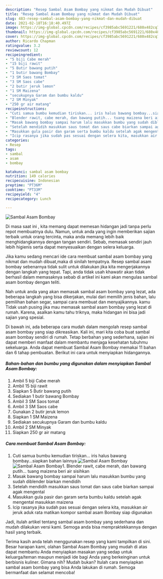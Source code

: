 ```yaml
---
description: "Resep Sambal Asam Bombay yang nikmat dan Mudah Dibuat"
title: "Resep Sambal Asam Bombay yang nikmat dan Mudah Dibuat"
slug: 483-resep-sambal-asam-bombay-yang-nikmat-dan-mudah-dibuat
date: 2021-02-18T16:18:40.497Z
image: https://img-global.cpcdn.com/recipes/cf3985abc5691221/680x482cq70/sambal-asam-bombay-foto-resep-utama.jpg
thumbnail: https://img-global.cpcdn.com/recipes/cf3985abc5691221/680x482cq70/sambal-asam-bombay-foto-resep-utama.jpg
cover: https://img-global.cpcdn.com/recipes/cf3985abc5691221/680x482cq70/sambal-asam-bombay-foto-resep-utama.jpg
author: Ricardo Chapman
ratingvalue: 3.2
reviewcount: 12
recipeingredient:
- "5 biji Cabe merah"
- "15 biji rawit"
- "5 Butir bawang putih"
- "1 butir bawang Bombay"
- "3 SM Saos tomat"
- "3 SM Saos cabe"
- "2 butir jeruk lemon"
- "1 SM Maizena"
- "secukupnya Garam dan bumbu kaldu"
- "2 SM Minyak"
- "250 gr air matang"
recipeinstructions:
- "Cuti samua bumbu kemudian tiriskan... iris halus bawang bombay...siapkan bahan lainnya"
- "Blender rawit, cabe merah, dan bawang putih... tuang maizena beri air sisihkan"
- "Masak bawang bombay sampai harum lalu masukkan bumbu yang sudah diblender biarkan mendidih"
- "Setelah mendidih masukkan saus tomat dan saus cabe biarkan sampai agak mengental"
- "Masukkan gula pasir dan garam serta bumbu kaldu setelah agak mengental masukkan maizena"
- "Icip rasanya jika sudah pas sesuai dengan selera kita, masukkan air jeruk aduk rata matikan kompor sambal asam Bombay siap digunakan"
categories:
- Resep
tags:
- sambal
- asam
- bombay

katakunci: sambal asam bombay 
nutrition: 149 calories
recipecuisine: Indonesian
preptime: "PT36M"
cooktime: "PT33M"
recipeyield: "4"
recipecategory: Lunch

---
```



![Sambal Asam Bombay](https://img-global.cpcdn.com/recipes/cf3985abc5691221/680x482cq70/sambal-asam-bombay-foto-resep-utama.jpg)

Di masa  saat ini , kita memang dapat memesan hidangan jadi tanpa perlu repot membuatnya dulu. Namun, untuk anda yang ingin memberikan sajian terbaik untuk orang tercinta, maka anda memang lebih baik menghidangkannya dengan tangan sendiri. Sebab, memasak sendiri jauh lebih higienis serta dapat menyesuaikan dengan selera keluarga.

Jika kamu sedang mencari ide cara membuat sambal asam bombay yang nikmat dan mudah dibuat,maka di sinilah tempatnya. Resep sambal asam bombay  sebenarnya tidak sulit untuk dilakukan jika kita mengerjakannya dengan langkah yang tepat. Tapi, anda tidak usah khawatir akan tidak berhasil dalam memasaknya 
sebab di artikel ini kami akan mengulas sambal asam bombay dengan teliti.  



Nah untuk anda yang akan memasak sambal asam bombay yang lezat, ada beberapa langkah yang bisa dikerjakan, mulai dari memilih jenis bahan, lalu pemilihan bahan segar, sampai cara membuat dan menyajikannya. kamu Tidak usah pusing jika mau memasak sambal asam bombay yang lezat di rumah. Karena, asalkan kamu  tahu triknya, maka hidangan ini bisa jadi sajian yang spesial.

Di bawah ini, ada beberapa cara mudah dalam mengolah resep sambal asam bombay yang siap dikreasikan. Kali ini, mari kita coba buat sambal asam bombay sendiri di rumah. Tetap berbahan yang sederhana, sajian ini dapat memberi manfaat dalam membantu menjaga kesehatan tubuhmu sekeluarga. Anda dapat membuat Sambal Asam Bombay memakai 11 bahan dan 6 tahap pembuatan. Berikut ini cara untuk menyiapkan hidangannya.

<!--inarticleads1-->

##### Bahan-bahan dan bumbu yang digunakan dalam menyiapkan Sambal Asam Bombay:

1. Ambil 5 biji Cabe merah
1. Ambil 15 biji rawit
1. Siapkan 5 Butir bawang putih
1. Sediakan 1 butir bawang Bombay
1. Ambil 3 SM Saos tomat
1. Ambil 3 SM Saos cabe
1. Gunakan 2 butir jeruk lemon
1. Siapkan 1 SM Maizena
1. Sediakan secukupnya Garam dan bumbu kaldu
1. Ambil 2 SM Minyak
1. Siapkan 250 gr air matang




<!--inarticleads2-->

##### Cara membuat Sambal Asam Bombay:

1. Cuti samua bumbu kemudian tiriskan... iris halus bawang bombay...siapkan bahan lainnya
<img src="https://img-global.cpcdn.com/steps/ff853cc5d092fc2c/160x128cq70/sambal-asam-bombay-langkah-memasak-1-foto.jpg" alt="Sambal Asam Bombay"><img src="https://img-global.cpcdn.com/steps/93a7ccfcabccd182/160x128cq70/sambal-asam-bombay-langkah-memasak-1-foto.jpg" alt="Sambal Asam Bombay">1. Blender rawit, cabe merah, dan bawang putih... tuang maizena beri air sisihkan
1. Masak bawang bombay sampai harum lalu masukkan bumbu yang sudah diblender biarkan mendidih
1. Setelah mendidih masukkan saus tomat dan saus cabe biarkan sampai agak mengental
1. Masukkan gula pasir dan garam serta bumbu kaldu setelah agak mengental masukkan maizena
1. Icip rasanya jika sudah pas sesuai dengan selera kita, masukkan air jeruk aduk rata matikan kompor sambal asam Bombay siap digunakan




Jadi, itulah artikel tentang  sambal asam bombay  yang sederhana dan mudah dilakukan versi kami. Semoga anda bisa mempraktekkannya dengan hasil yang terbaik. 

Terima kasih anda telah menggunakan resep yang kami tampilkan di sini. Besar harapan kami, olahan  Sambal Asam Bombay yang mudah di atas dapat membantu Anda menyiapkan masakan yang sedap untuk keluarga/teman maupun menjadi ide bagi Anda yang berkeinginan untuk berbisnis kuliner. Gimana nih? Mudah bukan? Itulah cara menyiapkan sambal asam bombay yang bisa Anda lakukan di rumah. Semoga bermanfaat dan selamat mencoba!

